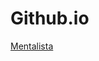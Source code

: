 # Github.io

<a href="https://rafaelcastrobr.github.io/ImersaoAlura-Dev/aula_3/mentalista/">Mentalista</a>

